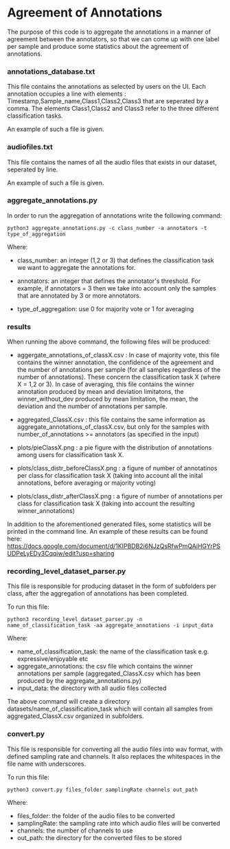 # Agreement of Annotations 
The purpose of this code is to aggregate the annotations in a manner of agreement between the annotators, so that we can come up with one label per sample and produce some statistics about the agreement of annotations.

### annotations_database.txt 
This file contains the annotations as selected by users on the UI. Each annotation occupies a line with elements : Timestamp,Sample_name,Class1,Class2,Class3 that are seperated by a comma. The elements Class1,Class2 and Class3 refer to the three different classification tasks. 

An example of such a file is given. 

### audiofiles.txt 
This file contains the names of all the audio files that exists in our dataset, seperated by line. 

An example of such a file is given.  

### aggregate_annotations.py 
In order to run the aggregation of annotations write the following command: 

```
python3 aggregate_annotations.py -c class_number -a annotators -t type_of_aggregation
``` 

Where: 

- class_number: an integer (1,2 or 3) that defines the classification task we want to aggregate the annotations for. 

- annotators: an integer that defines the annotator's threshold. For example, if annotators = 3 then we take into account only the samples that are annotated by 3 or more annotators. 
- type_of_aggregation: use 0 for majority vote or 1 for averaging

### results
When running the above command, the following files will be produced: 

- aggergate_annotations_of_classX.csv : In case of majority vote, this file contains the winner annotation, the confidence of the agreement and the number of annotations per sample (for all samples regardless of the number of annotations). These concern the classification task X (where X = 1,2 or 3). In case of averaging, this file contains the winner annotation produced by mean and deviation limitatons, the winner_without_dev produced by mean limitation, the mean, the deviation and the number of annotations per sample. 

- aggregated_ClassX.csv : this file contains the same information as aggregate_annotations_of_classX.csv, but only for the samples with number_of_annotations >= annotators (as specified in the input)  

- plots/pieClassX.png : a pie figure with the distribution of annotations among users for classification task X.  

- plots/class_distr_beforeClassX.png :  a figure of number of annotatinos per class for classification task X (taking into account all the inital annotations, before averaging or majority voting) 

- plots/class_distr_afterClassX.png : a figure of number of annotations per class for classification task X (taking into account the resulting winner_annotations) 

In addition to the aforementioned generated files, some statistics will be printed in the command line.
An example of these results can be found here: https://docs.google.com/document/d/1KIPBDB2i6NJzQsRfwPmQAiHGYrPSUDPeLyEDy3Cqqiw/edit?usp=sharing

### recording_level_dataset_parser.py 
This file is responsible for producing dataset in the form of subfolders per class, after the aggregation of annotations has been completed. 

To run this file: 
```
python3 recording_level_dataset_parser.py -n name_of_classification_task -aa aggregate_annotations -i input_data
``` 
Where: 

- name_of_classification_task: the name of the classification task e.g. expressive/enjoyable etc 
- aggregate_annotations: the csv file which contains the winner annotations per sample (aggregated_ClassX.csv which has been produced by the aggregate_annotations.py) 
- input_data: the directory with all audio files collected 

The above command will create a directory datasets/name_of_classification_task which will contain all samples from aggregated_ClassX.csv organized in subfolders.

### convert.py 
This file is responsible for converting all the audio files into wav format, with defined sampling rate and channels. It also replaces the whitespaces in the file name with underscores. 

To run this file:
```
python3 convert.py files_folder samplingRate channels out_path
```
Where: 

- files_folder: the folder of the audio files to be converted
- samplingRate: the sampling rate into which audio files will be converted
- channels: the number of channels to use
- out_path: the directory for the converted files to be stored
